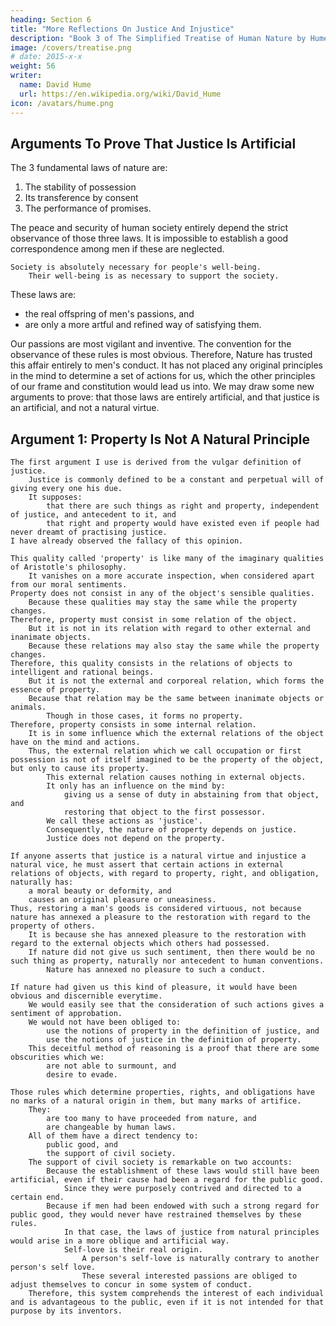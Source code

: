 ```yaml
---
heading: Section 6
title: "More Reflections On Justice And Injustice"
description: "Book 3 of The Simplified Treatise of Human Nature by Hume"
image: /covers/treatise.png
# date: 2015-x-x
weight: 56
writer:
  name: David Hume
  url: https://en.wikipedia.org/wiki/David_Hume
icon: /avatars/hume.png
---
```




## Arguments To Prove That Justice Is Artificial

The 3 fundamental laws of nature are:

1. The stability of possession
2. Its transference by consent
3. The performance of promises.


The peace and security of human society entirely depend the strict observance of those three laws.
        It is impossible to establish a good correspondence among men if these are neglected.

    Society is absolutely necessary for people's well-being.
        Their well-being is as necessary to support the society.

These laws are:
- the real offspring of men's passions, and
- are only a more artful and refined way of satisfying them.
    
Our passions are most vigilant and inventive.
        The convention for the observance of these rules is most obvious.
    Therefore, Nature has trusted this affair entirely to men's conduct.
        It has not placed any original principles in the mind to determine a set of actions for us, which the other principles of our frame and constitution would lead us into.
    We may draw some new arguments to prove:
        that those laws are entirely artificial, and
        that justice is an artificial, and not a natural virtue.


## Argument 1: Property Is Not A Natural Principle

    The first argument I use is derived from the vulgar definition of justice.
        Justice is commonly defined to be a constant and perpetual will of giving every one his due.
        It supposes:
            that there are such things as right and property, independent of justice, and antecedent to it, and
            that right and property would have existed even if people had never dreamt of practising justice.
    I have already observed the fallacy of this opinion.

    This quality called 'property' is like many of the imaginary qualities of Aristotle's philosophy.
        It vanishes on a more accurate inspection, when considered apart from our moral sentiments.
    Property does not consist in any of the object's sensible qualities.
        Because these qualities may stay the same while the property changes.
    Therefore, property must consist in some relation of the object.
        But it is not in its relation with regard to other external and inanimate objects.
        Because these relations may also stay the same while the property changes.
    Therefore, this quality consists in the relations of objects to intelligent and rational beings.
        But it is not the external and corporeal relation, which forms the essence of property.
        Because that relation may be the same between inanimate objects or animals.
            Though in those cases, it forms no property.
    Therefore, property consists in some internal relation.
        It is in some influence which the external relations of the object have on the mind and actions.
        Thus, the external relation which we call occupation or first possession is not of itself imagined to be the property of the object, but only to cause its property.
            This external relation causes nothing in external objects.
            It only has an influence on the mind by:
                giving us a sense of duty in abstaining from that object, and
                restoring that object to the first possessor.
            We call these actions as 'justice'.
            Consequently, the nature of property depends on justice.
            Justice does not depend on the property.

    If anyone asserts that justice is a natural virtue and injustice a natural vice, he must assert that certain actions in external relations of objects, with regard to property, right, and obligation, naturally has:
        a moral beauty or deformity, and
        causes an original pleasure or uneasiness.
    Thus, restoring a man's goods is considered virtuous, not because nature has annexed a pleasure to the restoration with regard to the property of others.
        It is because she has annexed pleasure to the restoration with regard to the external objects which others had possessed.
        If nature did not give us such sentiment, then there would be no such thing as property, naturally nor antecedent to human conventions.
            Nature has annexed no pleasure to such a conduct.

    If nature had given us this kind of pleasure, it would have been obvious and discernible everytime.
        We would easily see that the consideration of such actions gives a sentiment of approbation.
        We would not have been obliged to:
            use the notions of property in the definition of justice, and
            use the notions of justice in the definition of property.
        This deceitful method of reasoning is a proof that there are some obscurities which we:
            are not able to surmount, and
            desire to evade.

    Those rules which determine properties, rights, and obligations have no marks of a natural origin in them, but many marks of artifice.
        They:
            are too many to have proceeded from nature, and
            are changeable by human laws.
        All of them have a direct tendency to:
            public good, and
            the support of civil society.
        The support of civil society is remarkable on two accounts:
            Because the establishment of these laws would still have been artificial, even if their cause had been a regard for the public good.
                Since they were purposely contrived and directed to a certain end.
            Because if men had been endowed with such a strong regard for public good, they would never have restrained themselves by these rules.
                In that case, the laws of justice from natural principles would arise in a more oblique and artificial way.
                Self-love is their real origin.
                    A person's self-love is naturally contrary to another person's self love.
                    These several interested passions are obliged to adjust themselves to concur in some system of conduct.
        Therefore, this system comprehends the interest of each individual and is advantageous to the public, even if it is not intended for that purpose by its inventors.

